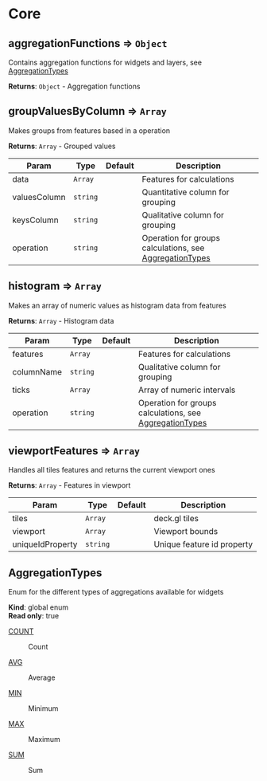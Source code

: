# Core

## aggregationFunctions ⇒ <code>Object</code>

Contains aggregation functions for widgets and layers, see [AggregationTypes](#aggregationtypes)

**Returns**: <code>Object</code> - Aggregation functions

## groupValuesByColumn ⇒ <code>Array</code>

Makes groups from features based in a operation

**Returns**: <code>Array</code> - Grouped values

| Param   | Type                | Default   | Description                          |
| ------- | ------------------- | --------- | ------------------------------------ |
| data | <code>Array</code> |         | Features for calculations              |
| valuesColumn | <code>string</code> |         | Quantitative column for grouping             |
| keysColumn | <code>string</code> |         | Qualitative column for grouping             |
| operation | <code>string</code> |         | Operation for groups calculations, see [AggregationTypes](#aggregationtypes)              |

## histogram ⇒ <code>Array</code>

Makes an array of numeric values as histogram data from features

**Returns**: <code>Array</code> - Histogram data

| Param   | Type                | Default   | Description                          |
| ------- | ------------------- | --------- | ------------------------------------ |
| features | <code>Array</code> |         | Features for calculations               |
| columnName | <code>string</code> |         | Qualitative column for grouping             |
| ticks | <code>Array</code> |         | Array of numeric intervals              |
| operation | <code>string</code> |         | Operation for groups calculations, see [AggregationTypes](#aggregationtypes)              |

## viewportFeatures ⇒ <code>Array</code>

Handles all tiles features and returns the current viewport ones

**Returns**: <code>Array</code> - Features in viewport

| Param   | Type                | Default   | Description                          |
| ------- | ------------------- | --------- | ------------------------------------ |
| tiles | <code>Array</code> |         | deck.gl tiles              |
| viewport | <code>Array</code> |         | Viewport bounds            |
| uniqueIdProperty | <code>string</code> |         | Unique feature id property              |

## AggregationTypes

Enum for the different types of aggregations available for widgets

**Kind**: global enum  
**Read only**: true

<dl>
<dt><a href="#COUNT">COUNT</a></dt>
<dd><p>Count</p>
</dd>
<dt><a href="#AVG">AVG</a></dt>
<dd><p>Average</p>
</dd>
<dt><a href="#MIN">MIN</a></dt>
<dd><p>Minimum</p>
</dd>
<dt><a href="#MAX">MAX</a></dt>
<dd><p>Maximum</p>
</dd>
<dt><a href="#SUM">SUM</a></dt>
<dd><p>Sum</p>
</dd>
</dl>
